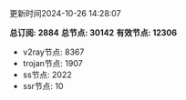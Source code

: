更新时间2024-10-26 14:28:07

**总订阅: 2884**
**总节点: 30142**
**有效节点: 12306**
- v2ray节点: 8367
- trojan节点: 1907
- ss节点: 2022
- ssr节点: 10
